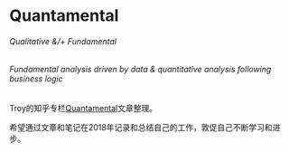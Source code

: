 # Quantamental

###### Qualitative &/+ Fundamental

###### Fundamental analysis driven by data & quantitative analysis following business logic



Troy的知乎专栏[Quantamental][quantamental]文章整理。

希望通过文章和笔记在2018年记录和总结自己的工作，敦促自己不断学习和进步。



[quantamental]: https://zhuanlan.zhihu.com/quantamental/